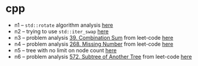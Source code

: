 # cpp

- n1 – `std::rotate` algorithm analysis [here](./n1/NOTE.md)
- n2 – trying to use `std::iter_swap` [here](./n2/NOTE.md)
- n3 – problem analysis [39. Combination Sum](https://leetcode.com/problems/combination-sum/description/) from leet-code [here](./n3/NOTE.md)
- n4 – problem analysis [268. Missing Number](https://leetcode.com/problems/missing-number/) from leet-code [here](./n4/NOTE.md)
- n5 – tree with no limit on node count [here](./n5/NOTE.md)
- n6 – problem analysis [572. Subtree of Another Tree](https://leetcode.com/problems/subtree-of-another-tree/) from leet-code [here](./n6/NOTE.md)